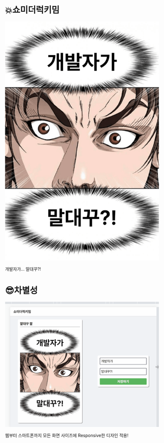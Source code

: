 # 💥쇼미더럭키밈

<img src="./screenshots/말대꾸.png" width=512 alt="말대꾸">

개발자가... 말대꾸?!

# 😎차별성

![resizing](screenshots/말대꾸.gif)

웹부터 스마트폰까지 모든 화면 사이즈에 Responsive한 디자인 적용!
